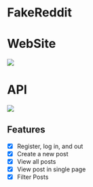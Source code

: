 # FakeReddit

# WebSite
<img src="https://user-images.githubusercontent.com/62404655/231545132-aabd80d9-5811-43b3-92b8-c2d19ab1717c.png">

# API
<img src="https://user-images.githubusercontent.com/62404655/231545463-c35bc793-6c94-4034-a780-9ed5a63abe3b.png">

## Features

- [x] Register, log in, and out
- [x] Create a new post
- [x] View all posts
- [x] View post in single page
- [x] Filter Posts
